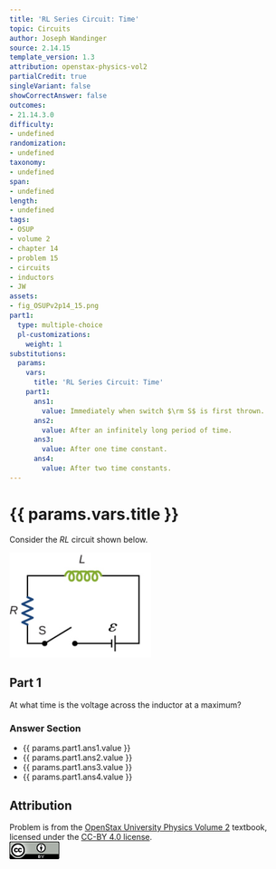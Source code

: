 ```yaml
---
title: 'RL Series Circuit: Time'
topic: Circuits
author: Joseph Wandinger
source: 2.14.15
template_version: 1.3
attribution: openstax-physics-vol2
partialCredit: true
singleVariant: false
showCorrectAnswer: false
outcomes:
- 21.14.3.0
difficulty:
- undefined
randomization:
- undefined
taxonomy:
- undefined
span:
- undefined
length:
- undefined
tags:
- OSUP
- volume 2
- chapter 14
- problem 15
- circuits
- inductors
- JW
assets:
- fig_OSUPv2p14_15.png
part1:
  type: multiple-choice
  pl-customizations:
    weight: 1
substitutions:
  params:
    vars:
      title: 'RL Series Circuit: Time'
    part1:
      ans1:
        value: Immediately when switch $\rm S$ is first thrown.
      ans2:
        value: After an infinitely long period of time.
      ans3:
        value: After one time constant.
      ans4:
        value: After two time constants.
---
```

# {{ params.vars.title }}
Consider the $RL$ circuit shown below.

<img src="fig_OSUPv2p14_15.png" width=250>

## Part 1

At what time is the voltage across the inductor at a maximum?

### Answer Section

- {{ params.part1.ans1.value }}
- {{ params.part1.ans2.value }}
- {{ params.part1.ans3.value }}
- {{ params.part1.ans4.value }}

## Attribution

Problem is from the [OpenStax University Physics Volume 2](https://openstax.org/details/books/university-physics-volume-2) textbook, licensed under the [CC-BY 4.0 license](https://creativecommons.org/licenses/by/4.0/).<br>![Image representing the Creative Commons 4.0 BY license.](https://raw.githubusercontent.com/firasm/bits/master/by.png)